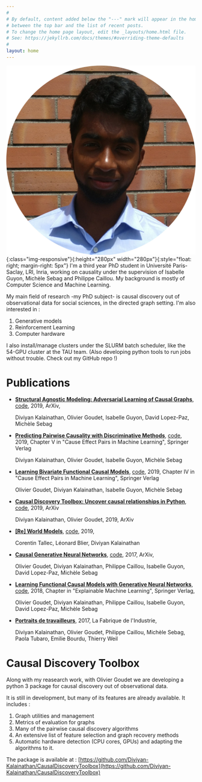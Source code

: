 ```yaml
---
#
# By default, content added below the "---" mark will appear in the home page
# between the top bar and the list of recent posts.
# To change the home page layout, edit the _layouts/home.html file.
# See: https://jekyllrb.com/docs/themes/#overriding-theme-defaults
#
layout: home
---
```


![DiviyanK](/assets/images/diviyan_crop.jpg){:class="img-responsive"}{:height="280px" width="280px"}{:style="float: right; margin-right: 5px"}
I'm a third year PhD student in Université Paris-Saclay, LRI, Inria, working on causality under the supervision of Isabelle Guyon, Michèle Sebag and Philippe Caillou. My background is mostly of Computer Science and Machine Learning.   

My main field of research -my PhD subject- is causal discovery out of observational data for social sciences, in the directed graph setting. I'm also interested in :

1. Generative models
2. Reinforcement Learning
3. Computer hardware 

I also install/manage clusters under the SLURM batch scheduler, like the 54-GPU cluster at the TAU team. (Also developing  python tools to run jobs without trouble. Check out my GitHub repo !)

# Publications

+ [**Structural Agnostic Modeling: Adversarial Learning of Causal
 Graphs**](https://arxiv.org/abs/1803.04929),  [code](https://github.com/Diviyan-Kalainathan/SAM),  2019, ArXiv,

   Diviyan Kalainathan, Olivier Goudet, Isabelle Guyon, David Lopez-Paz, Michèle Sebag

+ [**Predicting Pairwise Causality with Discriminative Methods**](),  [code](https://github.com/Diviyan-Kalainathan/CausalDiscoveryToolbox), 2019, Chapter V in "Cause Effect Pairs in Machine Learning", Springer Verlag

   Diviyan Kalainathan, Olivier Goudet, Isabelle Guyon, Michèle Sebag

+ [**Learning Bivariate Functional Causal Models**](), [code](https://github.com/Diviyan-Kalainathan/CausalDiscoveryToolbox), 2019, Chapter IV in "Cause Effect Pairs in Machine Learning", Springer Verlag

   Olivier Goudet,  Diviyan Kalainathan, Isabelle Guyon, Michèle Sebag

+ [**Causal Discovery Toolbox: Uncover causal relationships in Python**](https://arxiv.org/abs/1903.02278), [code](https://github.com/Diviyan-Kalainathan/CausalDiscoveryToolbox), 2019, ArXiv

   Diviyan Kalainathan, Olivier Goudet, 2019, ArXiv

+ [**[Re] World
  Models**](https://github.com/leonardblier/ReScience-submission/blob/Tallec-Blier-Kalainathan-2019/article/Tallec-Blier-Kalainathan-2019.pdf), [code](https://github.com/ctallec/world-models), 2019,

   Corentin Tallec, Léonard Blier, Diviyan Kalainathan

+ [**Causal Generative Neural Networks**](https://arxiv.org/abs/1711.08936), [code](https://github.com/GoudetOlivier/CGNN), 2017, ArXiv,

   Olivier Goudet, Diviyan Kalainathan, Philippe Caillou, Isabelle Guyon, David Lopez-Paz, Michèle Sebag

+ [**Learning Functional Causal Models with Generative Neural Networks**](https://arxiv.org/abs/1709.05321), [code](https://github.com/Diviyan-Kalainathan/CausalDiscoveryToolbox), 2018, Chapter in "Explainable Machine Learning", Springer Verlag,

   Olivier Goudet, Diviyan Kalainathan, Philippe Caillou, Isabelle Guyon, David Lopez-Paz, Michèle Sebag

+ [**Portraits de travailleurs**](http://www.la-fabrique.fr/fr/publication/portraits-de-travailleurs-comprendre-la-qualite-de-vie-au-travail/), 2017, La Fabrique de l'Industrie,

   Diviyan Kalainathan, Olivier Goudet, Philippe Caillou, Michèle Sebag, Paola Tubaro, Emilie Bourdu, Thierry Weil


# Causal Discovery Toolbox
Along with my reasearch work, with Olivier Goudet we are developing a python 3 package for causal discovery out of observational data. 

It is still in development, but many of its features are already available. It includes :

1. Graph utilities and management
2. Metrics of evaluation for graphs
3. Many of the pairwise causal discovery algorithms
4. An extensive list of feature selection and graph recovery methods
5. Automatic hardware detection (CPU cores, GPUs) and adapting the algorithms to it.

The package is available at : [https://github.com/Diviyan-Kalainathan/CausalDiscoveryToolbox](https://github.com/Diviyan-Kalainathan/CausalDiscoveryToolbox) 




